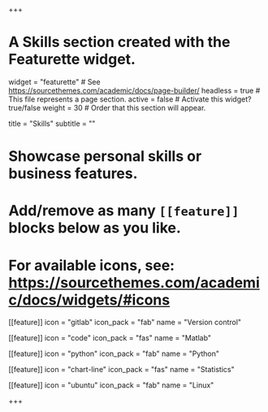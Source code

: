 +++
# A Skills section created with the Featurette widget.
widget = "featurette"  # See https://sourcethemes.com/academic/docs/page-builder/
headless = true  # This file represents a page section.
active = false  # Activate this widget? true/false
weight = 30  # Order that this section will appear.

title = "Skills"
subtitle = ""

# Showcase personal skills or business features.
# 
# Add/remove as many `[[feature]]` blocks below as you like.
# 
# For available icons, see: https://sourcethemes.com/academic/docs/widgets/#icons

[[feature]]
  icon = "gitlab"
  icon_pack = "fab"
  name = "Version control"

[[feature]]
  icon = "code"
  icon_pack = "fas"
  name = "Matlab"
  
[[feature]]
  icon = "python"
  icon_pack = "fab"
  name = "Python"
    
[[feature]]
  icon = "chart-line"
  icon_pack = "fas"
  name = "Statistics"
  
[[feature]]
  icon = "ubuntu"
  icon_pack = "fab"
  name = "Linux"

+++

